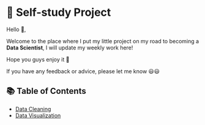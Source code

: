 # 💪 Self-study Project

Hello 👋, 

Welcome to the place where I put my little project on my road to becoming a **Data Scientist**, I will update my weekly work here!

Hope you guys enjoy it 🙏

If you have any feedback or advice, please let me know 😃😃

## 📚 Table of Contents

- [Data Cleaning](https://github.com/hieucabo/Selfstudy-Project/tree/main/Data%20Cleaning)
- [Data Visualization](https://github.com/hieucabo/Selfstudy-Project/tree/main/Data%20Visualization)

